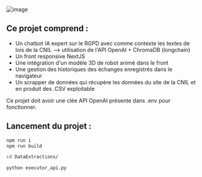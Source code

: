 ![image](https://github.com/user-attachments/assets/f4d02d8a-7461-46d7-8bca-d60525f9ffe7)

## Ce projet comprend :
- Un chatbot IA expert sur le RGPD avec comme contexte les textes de lois de la CNIL --> utilisation de l'API OpenAI + ChromaDB (longchain)
- Un front responsive NextJS
- Une intégration d'un modèle 3D de robot animé dans le front
- Une gestion des historiques des échanges enregistrés dans le navigateur
- Un scrapper de données qui récupère les données du site de la CNIL et en produit des .CSV exploitable

Ce projet doit avoir une clée API OpenAI présente dans .env pour fonctionner.

## Lancement du projet :
```bash
npm run i
npm run build
```
```bash
cd DataExtractions/
```
```bash
python executor_api.py
```
